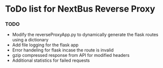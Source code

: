 ToDo list for NextBus Reverse Proxy
===
   
### TODO
- Modify the reverseProxyApp.py to dynamically generate the flask routes using a dictionary 
- Add file logging for the flask app
- Error handeling for flask incase the route is invalid 
- gzip compressed response from API for modified headers 
- Additional statistics for failed requests

